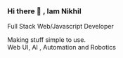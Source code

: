 ### Hi there 👋  , Iam Nikhil 
Full Stack Web/Javascript Developer  
<!-- ✨[portfolio](https://solid-droid.github.io/) -->
Making stuff simple to use.  
Web UI, AI , Automation and Robotics

<!--
Languages:  
![JavaScript](https://img.shields.io/badge/javascript-%23323330.svg?style=for-the-badge&logo=javascript&logoColor=%23F7DF1E)&nbsp;
![TypeScript](https://img.shields.io/badge/typescript-%23007ACC.svg?style=for-the-badge&logo=typescript&logoColor=white)&nbsp;
![Python](https://img.shields.io/badge/-Python-05122A?style=for-the-badge&logo=python)&nbsp;  
  
Front-End:  
![Angular](https://img.shields.io/badge/angular-%23DD0031.svg?style=for-the-badge&logo=angular&logoColor=white)&nbsp;
![SolidJS](https://img.shields.io/badge/SolidJS-2c4f7c?style=for-the-badge&logo=solid&logoColor=c8c9cb)&nbsp;
  
Back-End:  
![MongoDB](https://img.shields.io/badge/MongoDB-%234ea94b.svg?style=for-the-badge&logo=mongodb&logoColor=white)&nbsp;
![Express.js](https://img.shields.io/badge/express.js-%23404d59.svg?style=for-the-badge&logo=express&logoColor=%2361DAFB)&nbsp;
![NodeJS](https://img.shields.io/badge/node.js-6DA55F?style=for-the-badge&logo=node.js&logoColor=white)&nbsp;

![Top Langs](https://github-readme-stats.vercel.app/api/top-langs/?username=solid-droid&theme=nord)
-->

